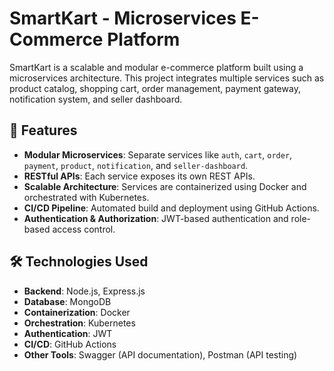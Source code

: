 # SmartKart - Microservices E-Commerce Platform

SmartKart is a scalable and modular e-commerce platform built using a microservices architecture. This project integrates multiple services such as product catalog, shopping cart, order management, payment gateway, notification system, and seller dashboard.

## 🔧 Features

- **Modular Microservices**: Separate services like `auth`, `cart`, `order`, `payment`, `product`, `notification`, and `seller-dashboard`.
- **RESTful APIs**: Each service exposes its own REST APIs.
- **Scalable Architecture**: Services are containerized using Docker and orchestrated with Kubernetes.
- **CI/CD Pipeline**: Automated build and deployment using GitHub Actions.
- **Authentication & Authorization**: JWT-based authentication and role-based access control.

## 🛠️ Technologies Used

- **Backend**: Node.js, Express.js
- **Database**: MongoDB
- **Containerization**: Docker
- **Orchestration**: Kubernetes
- **Authentication**: JWT
- **CI/CD**: GitHub Actions
- **Other Tools**: Swagger (API documentation), Postman (API testing)






